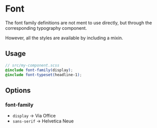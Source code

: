 # Font

The font family definitions are not ment to use directly,
but through the corresponding typography component.

However, all the styles are available by including a mixin.

## Usage
```scss
// src/my-component.scss
@include font-family(display);
@include font-typeset(headline-1);
```

## Options
### font-family
- `display` -> Via Office
- `sans-serif` -> Helvetica Neue
